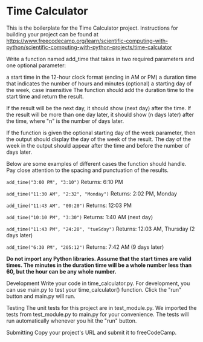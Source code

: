 # Time Calculator

This is the boilerplate for the Time Calculator project. Instructions for building your project can be found at https://www.freecodecamp.org/learn/scientific-computing-with-python/scientific-computing-with-python-projects/time-calculator

Write a function named add_time that takes in two required parameters and one optional parameter:

a start time in the 12-hour clock format (ending in AM or PM)
a duration time that indicates the number of hours and minutes
(optional) a starting day of the week, case insensitive
The function should add the duration time to the start time and return the result.

If the result will be the next day, it should show (next day) after the time. If the result will be more than one day later, it should show (n days later) after the time, where "n" is the number of days later.

If the function is given the optional starting day of the week parameter, then the output should display the day of the week of the result. The day of the week in the output should appear after the time and before the number of days later.

Below are some examples of different cases the function should handle. Pay close attention to the spacing and punctuation of the results.

`add_time("3:00 PM", "3:10")`
Returns: 6:10 PM

`add_time("11:30 AM", "2:32", "Monday")`
Returns: 2:02 PM, Monday

`add_time("11:43 AM", "00:20")`
Returns: 12:03 PM

`add_time("10:10 PM", "3:30")`
Returns: 1:40 AM (next day)

`add_time("11:43 PM", "24:20", "tueSday")`
Returns: 12:03 AM, Thursday (2 days later)

`add_time("6:30 PM", "205:12")`
Returns: 7:42 AM (9 days later)

**Do not import any Python libraries. Assume that the start times are valid times. The minutes in the duration time will be a whole number less than 60, but the hour can be any whole number.**

Development
Write your code in time_calculator.py. For development, you can use main.py to test your time_calculator() function. Click the "run" button and main.py will run.

Testing
The unit tests for this project are in test_module.py. We imported the tests from test_module.py to main.py for your convenience. The tests will run automatically whenever you hit the "run" button.

Submitting
Copy your project's URL and submit it to freeCodeCamp.